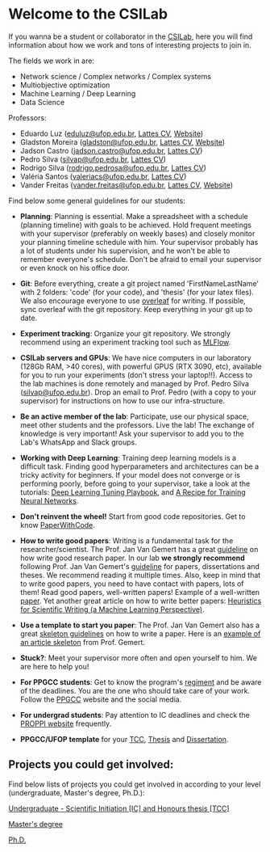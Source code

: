 # Welcome to the CSILab

If you wanna be a student or collaborator in the [CSILab](http://www.decom.ufop.br/csilab/), here you will find information about how we work and tons of interesting projects to join in.

The fields we work in are:

 - Network science / Complex networks / Complex systems
 - Multiobjective optimization
 - Machine Learning / Deep Learning
 - Data Science


Professors:

 - Eduardo Luz (eduluz@ufop.edu.br, [Lattes CV](http://lattes.cnpq.br/5385878413487984), [Website](http://www.decom.ufop.br/csilab/))
 - Gladston Moreira (gladston@ufop.edu.br, [Lattes CV](http://lattes.cnpq.br/9902619084565293), [Website](http://www.decom.ufop.br/moreira))
 - Jadson Castro (jadson.castro@ufop.edu.br, [Lattes CV](http://lattes.cnpq.br/2870519332050607))
 - Pedro Silva (silvap@ufop.edu.br, [Lattes CV](http://lattes.cnpq.br/5939805873458297))
 - Rodrigo Silva (rodrigo.pedrosa@ufop.edu.br, [Lattes CV](http://lattes.cnpq.br/1368091094952755))
 - Valéria Santos (valeriacs@ufop.edu.br, [Lattes CV](http://lattes.cnpq.br/1153044237982775))
 - Vander Freitas (vander.freitas@ufop.edu.br, [Lattes CV](http://lattes.cnpq.br/5339877279308939), [Website](https://vanderfreitas.github.io/))


Find below some general guidelines for our students:
- **Planning**: Planning is essential. Make a spreadsheet with a schedule (planning timeline) with goals to be achieved. Hold frequent meetings with your supervisor (preferably on weekly bases) and closely monitor your planning timeline schedule with him. Your supervisor probably has a lot of students under his supervision, and he won't be able to remember everyone's schedule. Don't be afraid to email your supervisor or even knock on his office door.
 - **Git**: Before everything, create a git project named 'FirstNameLastName' with 2 folders: 'code' (for your code), and 'thesis' (for your latex files). We also encourage everyone to use [overleaf](overleaf.com) for writing. If possible, sync overleaf with the git repository. Keep everything in your git up to date.
 - **Experiment tracking**: Organize your git repository. We strongly recommend using an experiment tracking tool such as [MLFlow](https://mlflow.org/docs/latest/tracking.html).
 - **CSILab servers and GPUs**: We have nice computers in our laboratory (128Gb RAM, >40 cores), with powerful GPUS (RTX 3090, etc), available for you to run your experiments (don't stress your laptop!!). Access to the lab machines is done remotely and managed by Prof. Pedro Silva (silvap@ufop.edu.br). Drop an email to Prof. Pedro (with a copy to your supervisor) for instructions on how to use our infra-structure.
 - **Be an active member of the lab**: Participate, use our physical space, meet other students and the professors. Live the lab! The exchange of knowledge is very important! Ask your supervisor to add you to the Lab's WhatsApp and Slack groups.
 - **Working with Deep Learning**: Training deep learning models is a difficult task. Finding good hyperparameters and architectures can be a tricky activity for beginners. If your model does not converge or is performing poorly, before going to your supervisor, take a look at the tutorials: [Deep Learning Tuning Playbook](https://github.com/google-research/tuning_playbook), and [A Recipe for Training Neural Networks](http://karpathy.github.io/2019/04/25/recipe/).
 - **Don't reinvent the wheel!** Start from good code repositories. Get to know [PaperWithCode](https://paperswithcode.com/).
 - **How to write good papers**: Writing is a fundamental task for the researcher/scientist. The Prof. Jan Van Gemert has a great [guideline](https://jvgemert.github.io/writing.pdf) on how write good research paper. In our lab **we strongly recommend** following Prof. Jan Van Gemert's [guideline](https://jvgemert.github.io/writing.pdf) for papers, dissertations and theses. We recommend reading it multiple times. Also, keep in mind that to write good papers, you need to have contact with papers, lots of them! Read good papers, well-written papers! Example of a well-written [paper](https://drive.google.com/file/d/120NzsHVYev8PTId9paXsjG2eFdxF1Gd1/view?usp=share_link). Yet another great article on how to write better papers: [Heuristics for Scientific Writing (a Machine Learning Perspective)](https://www.approximatelycorrect.com/2018/01/29/heuristics-technical-scientific-writing-machine-learning-perspective/).
 - **Use a template to start you paper**: The Prof. Jan Van Gemert also has a great [skeleton guidelines](https://jvgemert.github.io/paper_skeleton.rtf) on how to write a paper. Here is an [example of an  article skeleton](https://jvgemert.github.io/paper_skeleton_example_CVPR20.rtf) from Prof. Gemert.
 
 - **Stuck?**: Meet your supervisor more often and open yourself to him. We are here to help you!
 - **For PPGCC students**: Get to know the program's [regiment](http://www3.decom.ufop.br/pos/resolucoes/) and be aware of the deadlines. You are the one who should take care of your work. Follow the [PPGCC](http://www3.decom.ufop.br/pos/inicio/) website and the social media.
 - **For undergrad students**: Pay attention to IC deadlines and check the [PROPPI website](https://propp.ufop.br/pt-br/pesquisa/iniciacao-cientifica) frequently.
 - **PPGCC/UFOP template** for your [TCC](), [Thesis]() and [Dissertation](). 

## Projects you could get involved:

Find below lists of projects you could get involved in according to your level (undergraduate, Master's degree, Ph.D.):

[Undergraduate - Scientific Initiation [IC] and Honours thesis [TCC]](projects_undergrad.md)

[Master's degree](projects_ms.md)

[Ph.D.](projects_phd.md)
